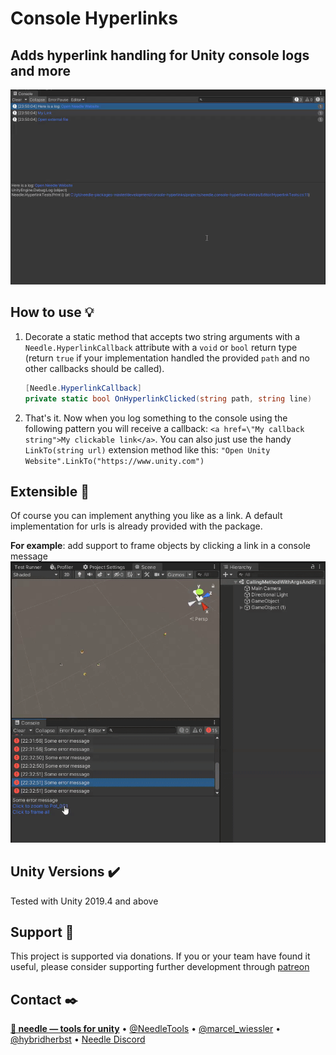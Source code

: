# Console Hyperlinks
## Adds hyperlink handling for Unity console logs and more

![](Documentation~/url.gif)

## How to use 💡
1) Decorate a static method that accepts two string arguments with a ``Needle.HyperlinkCallback`` attribute with a ``void`` or ``bool`` return type (return ``true`` if your implementation handled the provided ``path`` and no other callbacks should be called).

   ```csharp
   [Needle.HyperlinkCallback]
   private static bool OnHyperlinkClicked(string path, string line)
   ```

2) That's it. Now when you log something to the console using the following pattern you will receive a callback: ``<a href=\"My callback string">My clickable link</a>``. You can also just use the handy ``LinkTo(string url)`` extension method like this: ``"Open Unity Website".LinkTo("https://www.unity.com")``


## Extensible 🧩
Of course you can implement anything you like as a link. A default implementation for urls is already provided with the package.

**For example**: add support to frame objects by clicking a link in a console message
![](Documentation~/frame.gif)

## Unity Versions ✔️
Tested with Unity 2019.4 and above

## Support 💚
This project is supported via donations. If you or your team have found it useful, please consider supporting further development through [patreon](https://www.patreon.com/needletools)


## Contact ✒️
<b>[🌵 needle — tools for unity](https://needle.tools)</b> • 
[@NeedleTools](https://twitter.com/NeedleTools) • 
[@marcel_wiessler](https://twitter.com/marcel_wiessler) • 
[@hybridherbst](https://twitter.com/hybridherbst) • 
[Needle Discord](https://discord.gg/CFZDp4b)

